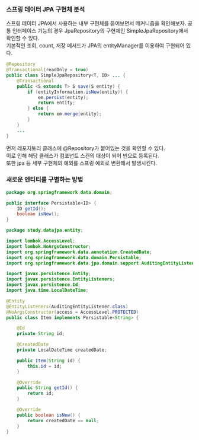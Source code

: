 ### 스프링 데이터 JPA 구현체 분석

스프링 데이터 JPA에서 사용하는 내부 구현체를 뜯어보면서 메커니즘을 확인해보자.
공통 인터페이스 기능의 경우 JpaRepository의 구현체인 SimpleJpaRepository에서 확인할 수 있다.  
기본적인 조회, count, 저장 메서드가 JPA의 entityManager를 이용하여 구현되어 있다.

```java
@Repository
@Transactional(readOnly = true)
public class SimpleJpaRepository<T, ID> ... {
    @Transactional
    public <S extends T> S save(S entity) {
        if (entityInformation.isNew(entity)) {
            em.persist(entity);
            return entity;
        } else {
            return em.merge(entity);
        }
    }
    ...
}
```

먼저 레포지토리 클래스에 @Repository가 붙어있는 것을 확인할 수 있다.  
이로 인해 해당 클래스가 컴포넌트 스캔의 대상이 되어 빈으로 등록된다.  
또한 jpa 등 세부 구현체의 예외를 스프링 예외로 변환해서 발생시킨다.

### 새로운 엔티티를 구별하는 방법

```java
package org.springframework.data.domain;

public interface Persistable<ID> {
    ID getId();
    boolean isNew();
}
```

```java
package study.datajpa.entity;

import lombok.AccessLevel;
import lombok.NoArgsConstructor;
import org.springframework.data.annotation.CreatedDate;
import org.springframework.data.domain.Persistable;
import org.springframework.data.jpa.domain.support.AuditingEntityListener;

import javax.persistence.Entity;
import javax.persistence.EntityListeners;
import javax.persistence.Id;
import java.time.LocalDateTime;

@Entity
@EntityListeners(AuditingEntityListener.class)
@NoArgsConstructor(access = AccessLevel.PROTECTED)
public class Item implements Persistable<String> {

    @Id
    private String id;

    @CreatedDate
    private LocalDateTime createdDate;

    public Item(String id) {
        this.id = id;
    }

    @Override
    public String getId() {
        return id;
    }

    @Override
    public boolean isNew() {
        return createdDate == null;
    }
}
```
